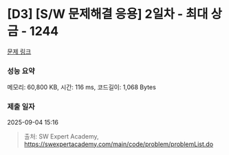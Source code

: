 # [D3] [S/W 문제해결 응용] 2일차 - 최대 상금 - 1244 

[문제 링크](https://swexpertacademy.com/main/code/problem/problemDetail.do?contestProbId=AV15Khn6AN0CFAYD) 

### 성능 요약

메모리: 60,800 KB, 시간: 116 ms, 코드길이: 1,068 Bytes

### 제출 일자

2025-09-04 15:16



> 출처: SW Expert Academy, https://swexpertacademy.com/main/code/problem/problemList.do